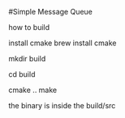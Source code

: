 #Simple Message Queue

how to build

install cmake
brew install cmake

mkdir build

cd build

cmake ..
make 

the binary is inside the build/src
